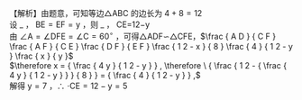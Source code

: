 【解析】由题意，可知等边△ABC 的边长为 $4 + 8 = 1 2$   
设 $\_$ ， ${ \mathrm { B E } } { = } \mathrm { E F } { = } \mathrm { y }$ ，则 $\_$ ， $\mathrm { C E = } 1 2 \mathrm { - } \mathrm { y }$   
由 $\angle \mathrm { A } = \angle \mathrm { D F E } = \angle \mathrm { C } = 6 0 ^ { \circ }$ ，可得△ADF∽△CFE，$\frac { A D } { C F } \frac { A F } { C E } \frac { D F } { E F } \frac { 1 2 - x } { 8 } \frac { 4 } { 1 2 - y } \frac { x } { y }$   
$\therefore x = { \frac { 4 y } { 1 2 - y } } , \therefore \ { \frac { 1 2 - { \frac { 4 y } { 1 2 - y } } } { 8 } } = { \frac { 4 } { 1 2 - y } } ,$   
解得 $\mathrm { y } = 7$ ，∴ $\cdot { \mathrm { C E } } { = } 1 2 { - } \mathrm { y } { = } 5$
